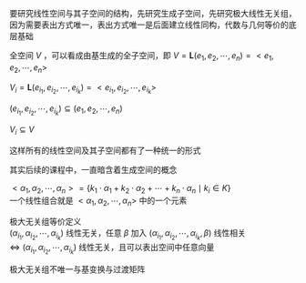 要研究线性空间与其子空间的结构，先研究生成子空间，先研究极大线性无关组，因为需要表出方式唯一，表出方式唯一是后面建立线性同构，代数与几何等价的底层基础  
  
全空间 $V$ ，可以看成由基生成的全子空间，即 $V=\mathbf{L}(e_1,e_2,\cdots,e_n)=<e_1,e_2,\cdots,e_n>$  
  
$V_i=\mathbf{L}(e_{i_1},e_{i_2},\cdots,e_{i_k})=<e_{i_1},e_{i_2},\cdots,e_{i_k}>$  
  
$(e_{i_1},e_{i_2},\cdots,e_{i_k})\subseteq(e_1,e_2,\cdots,e_n)$  
  
$V_i\subseteq V$  
  
这样所有的线性空间及其子空间都有了一种统一的形式  
  
其实后续的课程中，一直暗含着生成空间的概念  
  
$<\alpha_1,\alpha_2,\cdots,\alpha_n>=\{k_1\cdot\alpha_1+k_2\cdot\alpha_2+\cdots+k_n\cdot\alpha_n\mid k_i\in K\}$  
一个线性组合就是 $<\alpha_1,\alpha_2,\cdots,\alpha_n>$ 中的一个元素  
  
极大无关组等价定义  
$(\alpha_{i_1},\alpha_{i_2},\cdots,\alpha_{i_k})$ 线性无关，任意 $\beta$ 加入 $(\alpha_{i_1},\alpha_{i_2},\cdots,\alpha_{i_k},\beta)$ 线性相关  
$\iff$  $(\alpha_{i_1},\alpha_{i_2},\cdots,\alpha_{i_k})$ 线性无关，且可以表出空间中任意向量  
  
极大无关组不唯一与基变换与过渡矩阵  
